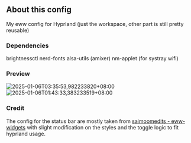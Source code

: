 ## About this config
My eww config for Hyprland (just the workspace, other part is still pretty reusable)

### Dependencies
brightnessctl
nerd-fonts
alsa-utils (amixer)
nm-applet (for systray wifi)

### Preview
![2025-01-06T03:35:53,982233820+08:00](https://github.com/user-attachments/assets/dd1b01a8-84dd-4796-b58d-d67840969d82)
![2025-01-06T01:43:33,383233519+08:00](https://github.com/user-attachments/assets/47ec0707-da2b-4b64-8315-1fca9262b54d)

### Credit
The config for the status bar are mostly taken from [saimoomedits - eww-widgets](https://github.com/saimoomedits/eww-widgets) with slight modification on the styles and the toggle logic to fit hyprland usage.
